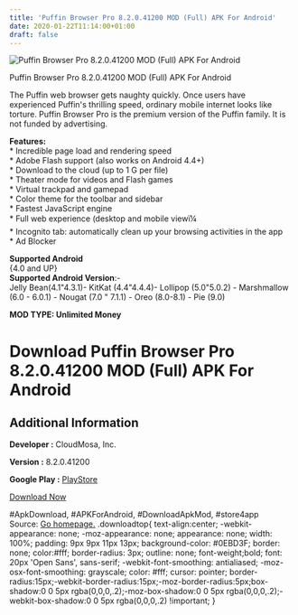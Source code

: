 ```yaml
---
title: 'Puffin Browser Pro 8.2.0.41200 MOD (Full) APK For Android'
date: 2020-01-22T11:14:00+01:00
draft: false
---
```


![Puffin Browser Pro 8.2.0.41200 MOD (Full) APK For Android](https://i1.wp.com/apkhome.net/wp-content/uploads/2020/01/Puffin-Browser-Pro-8.2.0.41200-MOD-Full.png "Puffin Browser Pro 8.2.0.41200 MOD (Full) APK For Android")

  

Puffin Browser Pro 8.2.0.41200 MOD (Full) APK For Android

The Puffin web browser gets naughty quickly. Once users have experienced Puffin's thrilling speed, ordinary mobile internet looks like torture. Puffin Browser Pro is the premium version of the Puffin family. It is not funded by advertising.

**Features:**  
\* Incredible page load and rendering speed  
\* Adobe Flash support (also works on Android 4.4+)  
\* Download to the cloud (up to 1 G per file)  
\* Theater mode for videos and Flash games  
\* Virtual trackpad and gamepad  
\* Color theme for the toolbar and sidebar  
\* Fastest JavaScript engine  
\* Full web experience (desktop and mobile viewï¼  
\* Incognito tab: automatically clean up your browsing activities in the app  
\* Ad Blocker

**Supported Android**  
{4.0 and UP}  
**Supported Android Version**:-  
Jelly Bean(4.1"4.3.1)- KitKat (4.4"4.4.4)- Lollipop (5.0"5.0.2) - Marshmallow (6.0 - 6.0.1) - Nougat (7.0 " 7.1.1) - Oreo (8.0-8.1) - Pie (9.0)

**MOD TYPE: Unlimited Money**

Download Puffin Browser Pro 8.2.0.41200 MOD (Full) APK For Android
==================================================================

Additional Information
----------------------

**Developer :** CloudMosa, Inc.

**Version :** 8.2.0.41200

**Google Play :** [PlayStore](https://play.google.com/store/apps/details?id=com.cloudmosa.puffin)

  

[Download Now](https://store4app.co/post/puffin-browser-pro-8-2-0-41200-mod-full-apk-for-android_1579687864)

  
#ApkDownload, #APKForAndroid, #DownloadApkMod, #store4app  
Source: [Go homepage.](https://store4app.co/post/puffin-browser-pro-8-2-0-41200-mod-full-apk-for-android_1579687864) .downloadtop{ text-align:center; -webkit-appearance: none; -moz-appearance: none; appearance: none; width: 100%; padding: 9px 9px 11px 13px; background-color: #0EBD3F; border: none; color:#fff; border-radius: 3px; outline: none; font-weight;bold; font: 20px 'Open Sans', sans-serif; -webkit-font-smoothing: antialiased; -moz-osx-font-smoothing: grayscale; color: #fff; cursor: pointer; border-radius:15px;-webkit-border-radius:15px;-moz-border-radius:5px;box-shadow:0 0 5px rgba(0,0,0,.2);-moz-box-shadow:0 0 5px rgba(0,0,0,.2);-webkit-box-shadow:0 0 5px rgba(0,0,0,.2) !important; }